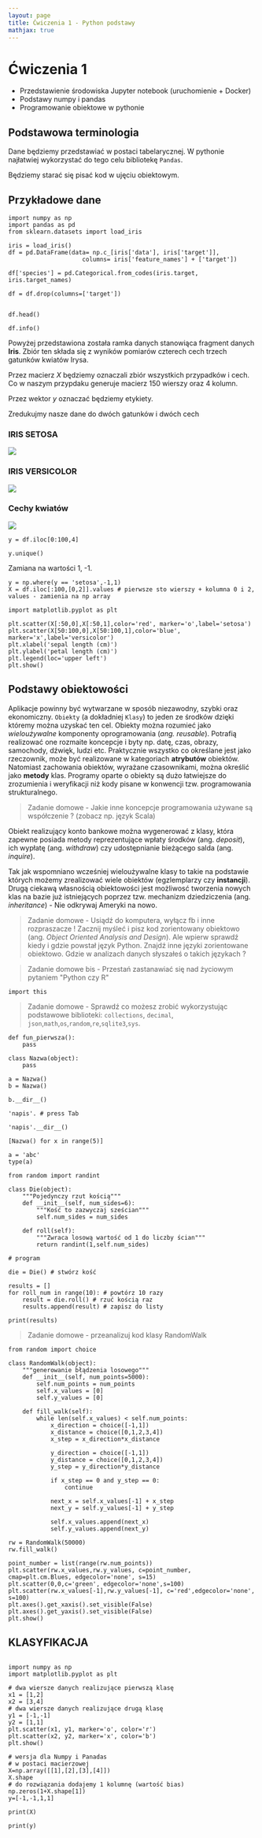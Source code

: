 ```yaml
---
layout: page
title: Ćwiczenia 1 - Python podstawy
mathjax: true
---
```


# Ćwiczenia 1

- Przedstawienie środowiska Jupyter notebook (uruchomienie + Docker)
- Podstawy numpy i pandas
- Programowanie obiektowe w pythonie

## Podstawowa terminologia

Dane będziemy przedstawiać w postaci tabelarycznej.
W pythonie najłatwiej wykorzystać do tego celu bibliotekę `Pandas`.

Będziemy starać się pisać kod w ujęciu obiektowym.

## Przykładowe dane

```{python}
import numpy as np
import pandas as pd
from sklearn.datasets import load_iris
```

```{python}
iris = load_iris()
df = pd.DataFrame(data= np.c_[iris['data'], iris['target']],
                     columns= iris['feature_names'] + ['target'])

df['species'] = pd.Categorical.from_codes(iris.target, iris.target_names)

df = df.drop(columns=['target'])


df.head()

df.info()
```

Powyżej przedstawiona została ramka danych stanowiąca fragment danych **Iris**.
Zbiór ten składa się z wyników pomiarów czterech cech trzech gatunków kwiatów Irysa.

Przez macierz _X_ będziemy oznaczali zbiór wszystkich przypadków i cech.
Co w naszym przypdaku generuje macierz 150 wierszy oraz 4 kolumn.

Przez wektor _y_ oznaczać będziemy etykiety.


Zredukujmy nasze dane do dwóch gatunków i dwóch cech

### IRIS SETOSA

<img src="https://www.cowellsgc.co.uk/files/images/webshop/iris-setosa-baby-blue-1587831588_l.jpg">

### IRIS VERSICOLOR

<img src="http://latour-marliac.com/323-large_default/iris-versicolor-iris-versicolore.jpg">

### Cechy kwiatów

<img src="https://upload.wikimedia.org/wikipedia/commons/7/7f/Mature_flower_diagram.svg">

```{python}
y = df.iloc[0:100,4]

y.unique()
```

Zamiana na wartości 1, -1.

```{python}
y = np.where(y == 'setosa',-1,1)
X = df.iloc[:100,[0,2]].values # pierwsze sto wierszy + kolumna 0 i 2, values - zamienia na np array
```

```{python}
import matplotlib.pyplot as plt

plt.scatter(X[:50,0],X[:50,1],color='red', marker='o',label='setosa')
plt.scatter(X[50:100,0],X[50:100,1],color='blue', marker='x',label='versicolor')
plt.xlabel('sepal length (cm)')
plt.ylabel('petal length (cm)')
plt.legend(loc='upper left')
plt.show()

```

## Podstawy obiektowości

Aplikacje powinny być wytwarzane w sposób niezawodny, szybki oraz ekonomiczny.
`Obiekty` (a dokładniej `Klasy`) to jeden ze środków dzięki któremy można uzyskać ten cel.
Obiekty można rozumieć jako _wieloużywalne_ komponenty oprogramowania (_ang. reusable_).
Potrafią realizować one rozmaite koncepcje i byty np. datę, czas, obrazy, samochody, dźwięk, ludzi etc.
Praktycznie wszystko co określane jest jako rzeczownik, może być realizowane w kategoriach **atrybutów** obiektów.
Natomiast zachowania obiektów, wyrażane czasownikami, można określić jako **metody** klas.
Programy oparte o obiekty są dużo łatwiejsze do zrozumienia i weryfikacji niż kody pisane w konwencji tzw. programowania strukturalnego.

> Zadanie domowe - Jakie inne koncepcje programowania używane są współczenie ? (zobacz np. język Scala)


Obiekt realizujący konto bankowe można wygenerować z klasy, która zapewne posiada metody reprezentujące wpłaty środków (ang. _deposit_), ich wypłatę (ang. _withdraw_) czy udostępnianie bieżącego salda (ang. _inquire_).

Tak jak wspomniano wcześniej wieloużywalne klasy to takie na podstawie których możemy zrealizować wiele obiektów (egzlemplarzy czy **instancji**).
Drugą ciekawą własnością obiektowości jest możliwosć tworzenia nowych klas na bazie już istniejących poprzez tzw. mechanizm dziedziczenia (ang. _inheritance_) - Nie odkrywaj Ameryki na nowo.

> Zadanie domowe - Usiądź do komputera, wyłącz fb i inne rozpraszacze ! Zacznij myśleć i pisz kod zorientowany obiektowo (ang. _Object Oriented Analysis and Design_). Ale wpierw sprawdź kiedy i gdzie powstał język Python. Znajdź inne języki zorientowane obiektowo. Gdzie w analizach danych słyszałeś o takich językach ?

> Zadanie domowe bis - Przestań zastanawiać się nad życiowym pytaniem "Python czy R"


```{python}
import this
```

> Zadanie domowe - Sprawdź co możesz zrobić
wykorzystując podstawowe biblioteki: `collections`,
`decimal`, `json`,`math`,`os`,`random`,`re`,`sqlite3`,`sys`.


```{python}
def fun_pierwsza():
    pass

class Nazwa(object):
    pass
```

```{python}
a = Nazwa()
b = Nazwa()

b.__dir__()

'napis'. # press Tab

'napis'.__dir__()
```

```{python}
[Nazwa() for x in range(5)]

a = 'abc'
type(a)
```


```{python}
from random import randint

class Die(object):
    """Pojedynczy rzut kością"""
    def __init__(self, num_sides=6):
        """Kość to zazwyczaj sześcian"""
        self.num_sides = num_sides

    def roll(self):
        """Zwraca losową wartość od 1 do liczby ścian"""
        return randint(1,self.num_sides)

# program

die = Die() # stwórz kość

results = []
for roll_num in range(10): # powtórz 10 razy
    result = die.roll() # rzuć kością raz
    results.append(result) # zapisz do listy

print(results)
```

> Zadanie domowe - przeanalizuj kod klasy RandomWalk

```{python}
from random import choice

class RandomWalk(object):
    """generowanie błądzenia losowego"""
    def __init__(self, num_points=5000):
        self.num_points = num_points
        self.x_values = [0]
        self.y_values = [0]

    def fill_walk(self):
        while len(self.x_values) < self.num_points:
            x_direction = choice([-1,1])
            x_distance = choice([0,1,2,3,4])
            x_step = x_direction*x_distance

            y_direction = choice([-1,1])
            y_distance = choice([0,1,2,3,4])
            y_step = y_direction*y_distance

            if x_step == 0 and y_step == 0:
                continue

            next_x = self.x_values[-1] + x_step
            next_y = self.y_values[-1] + y_step

            self.x_values.append(next_x)
            self.y_values.append(next_y)

rw = RandomWalk(50000)
rw.fill_walk()

point_number = list(range(rw.num_points))
plt.scatter(rw.x_values,rw.y_values, c=point_number, cmap=plt.cm.Blues, edgecolor='none', s=15)
plt.scatter(0,0,c='green', edgecolor='none',s=100)
plt.scatter(rw.x_values[-1],rw.y_values[-1], c='red',edgecolor='none', s=100)
plt.axes().get_xaxis().set_visible(False)
plt.axes().get_yaxis().set_visible(False)
plt.show()

```

## KLASYFIKACJA

```{python}

import numpy as np
import matplotlib.pyplot as plt

# dwa wiersze danych realizujące pierwszą klasę
x1 = [1,2]
x2 = [3,4]
# dwa wiersze danych realizujące drugą klasę
y1 = [-1,-1]
y2 = [1,1]
plt.scatter(x1, y1, marker='o', color='r')
plt.scatter(x2, y2, marker='x', color='b')
plt.show()
```

```{python}
# wersja dla Numpy i Panadas
# w postaci macierzowej
X=np.array([[1],[2],[3],[4]])
X.shape
# do rozwiązania dodajemy 1 kolumnę (wartość bias)
np.zeros(1+X.shape[1])
y=[-1,-1,1,1]

print(X)

print(y)
```
